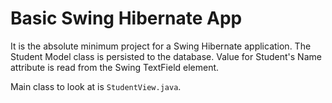 # Basic Swing Hibernate App
It is the absolute minimum project for a Swing Hibernate 
application. The Student Model class is persisted to the 
database. Value for Student's Name attribute is read from
the Swing TextField element.

Main class to look at is `StudentView.java`.
